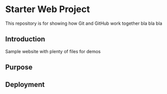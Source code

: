 # Starter Web Project

This repository is for showing how Git and GitHub work together bla bla bla

## Introduction

Sample website with plenty of files for demos

## Purpose

## Deployment